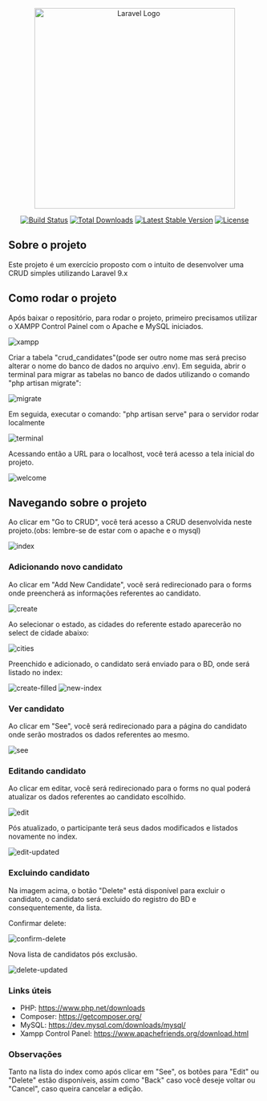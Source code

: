 <p align="center"><a href="https://laravel.com" target="_blank"><img src="https://raw.githubusercontent.com/laravel/art/master/logo-lockup/5%20SVG/2%20CMYK/1%20Full%20Color/laravel-logolockup-cmyk-red.svg" width="400" alt="Laravel Logo"></a></p>

<p align="center">
<a href="https://github.com/laravel/framework/actions"><img src="https://github.com/laravel/framework/workflows/tests/badge.svg" alt="Build Status"></a>
<a href="https://packagist.org/packages/laravel/framework"><img src="https://img.shields.io/packagist/dt/laravel/framework" alt="Total Downloads"></a>
<a href="https://packagist.org/packages/laravel/framework"><img src="https://img.shields.io/packagist/v/laravel/framework" alt="Latest Stable Version"></a>
<a href="https://packagist.org/packages/laravel/framework"><img src="https://img.shields.io/packagist/l/laravel/framework" alt="License"></a>
</p>

## Sobre o projeto

Este projeto é um exercício proposto com o intuito de desenvolver uma CRUD simples utilizando Laravel 9.x

## Como rodar o projeto

Após baixar o repositório, para rodar o projeto, primeiro precisamos utilizar o XAMPP Control Painel com o Apache e MySQL iniciados.

<img src="./public/images/xamp.png" alt="xampp">

Criar a tabela "crud_candidates"(pode ser outro nome mas será preciso alterar o nome do banco de dados no arquivo .env). Em seguida, abrir o terminal para migrar as tabelas no banco de dados utilizando o comando "php artisan migrate":

<img src="./public/images/migrate.png" alt="migrate">

Em seguida, executar o comando: "php artisan serve" para o servidor rodar localmente

<img src="./public/images/terminal.png" alt="terminal">

Acessando então a URL para o localhost, você terá acesso a tela inicial do projeto.

<img src="./public/images/welcome.png" alt="welcome">

## Navegando sobre o projeto

Ao clicar em "Go to CRUD", você terá acesso a CRUD desenvolvida neste projeto.(obs: lembre-se de estar com o apache e o mysql)

<img src="./public/images/index.png" alt="index">

### Adicionando novo candidato

Ao clicar em "Add New Candidate", você será redirecionado para o forms onde preencherá as informações referentes ao candidato.

<img src="./public/images/create.png" alt="create">

Ao selecionar o estado, as cidades do referente estado aparecerão no select de cidade abaixo:

<img src="./public/images/cities.png" alt="cities">

Preenchido e adicionado, o candidato será enviado para o BD, onde será listado no index:

<img src="./public/images/create-filled.png" alt="create-filled">

<img src="./public/images/new-index.png" alt="new-index">

### Ver candidato

Ao clicar em "See", você será redirecionado para a página do candidato onde serão mostrados os dados referentes ao mesmo.

<img src="./public/images/see.png" alt="see">

### Editando candidato

Ao clicar em editar, você será redirecionado para o forms no qual poderá atualizar os dados referentes ao candidato escolhido.

<img src="./public/images/edit.png" alt="edit">

Pós atualizado, o participante terá seus dados modificados e listados novamente no index.

<img src="./public/images/edit-updated.png" alt="edit-updated">

### Excluindo candidato

Na imagem acima, o botão "Delete" está disponível para excluir o candidato, o candidato será excluido do registro do BD e consequentemente, da lista.

Confirmar delete:

<img src="./public/images/confirm-delete.png" alt="confirm-delete">

Nova lista de candidatos pós exclusão.

<img src="./public/images/delete-updated.png" alt="delete-updated">

### Links úteis

- PHP: https://www.php.net/downloads
- Composer: https://getcomposer.org/
- MySQL: https://dev.mysql.com/downloads/mysql/
- Xampp Control Panel: https://www.apachefriends.org/download.html


### Observações

Tanto na lista do index como após clicar em "See", os botões para "Edit" ou "Delete" estão disponíveis, assim como "Back" caso você deseje voltar ou "Cancel", caso queira cancelar a edição.